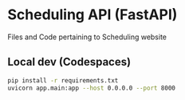# Scheduling API (FastAPI)
Files and Code pertaining to Scheduling website
## Local dev (Codespaces)
```bash
pip install -r requirements.txt
uvicorn app.main:app --host 0.0.0.0 --port 8000
